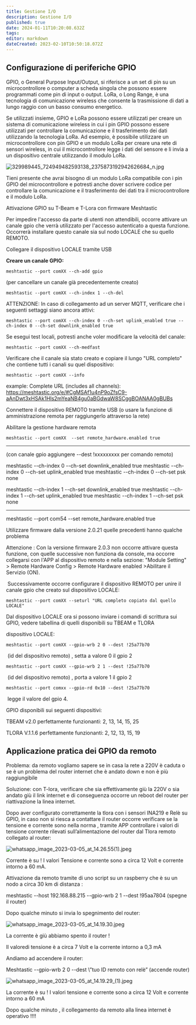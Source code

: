 ```yaml
---
title: Gestione I/O
description: Gestione I/O
published: true
date: 2024-01-11T10:20:08.632Z
tags: 
editor: markdown
dateCreated: 2023-02-10T10:50:18.072Z
---
```


## Configurazione di periferiche GPIO

GPIO, o General Purpose Input/Output, si riferisce a un set di pin su un microcontrollore o computer a scheda singola che possono essere programmati come pin di input o output. LoRa, o Long Range, è una tecnologia di comunicazione wireless che consente la trasmissione di dati a lungo raggio con un basso consumo energetico.

Se utilizzati insieme, GPIO e LoRa possono essere utilizzati per creare un sistema di comunicazione wireless in cui i pin GPIO possono essere utilizzati per controllare la comunicazione e il trasferimento dei dati utilizzando la tecnologia LoRa. Ad esempio, è possibile utilizzare un microcontrollore con pin GPIO e un modulo LoRa per creare una rete di sensori wireless, in cui il microcontrollore legge i dati del sensore e li invia a un dispositivo centrale utilizzando il modulo LoRa.

![329989445_724949482593138_2375873192942626684_n.jpg](/329989445_724949482593138_2375873192942626684_n.jpg)

Tieni presente che avrai bisogno di un modulo LoRa compatibile con i pin GPIO del microcontrollore e potresti anche dover scrivere codice per controllare la comunicazione e il trasferimento dei dati tra il microcontrollore e il modulo LoRa.

Attivazione GPIO su T-Beam e T-Lora con firmware Meshtastic 

Per impedire l'accesso da parte di utenti non attendibili, occorre attivare un canale gpio che verrà utilizzato per l'accesso autenticato a questa funzione. Occorrerà installare questo canale sia sul nodo LOCALE che su quello REMOTO.

Collegare il dispositivo LOCALE tramite USB

**Creare un canale GPIO:**

```plaintext
meshtastic --port comXX --ch-add gpio
```

(per cancellare un canale già precedentemente creato)

```plaintext
meshtastic --port comXX --ch-index 1 --ch-del
```

ATTENZIONE: In caso di collegamento ad un server MQTT, verificare che i seguenti settaggi siano ancora attivi:

```plaintext
meshtastic --port comXX --ch-index 0 --ch-set uplink_enabled true --ch-index 0 --ch-set downlink_enabled true
```

Se esegui test locali, potresti anche voler modificare la velocità del canale:

```plaintext
meshtastic --port comXX --ch-medfast
```

Verificare che il canale sia stato creato e copiare il lungo "URL completo" che contiene tutti i canali su quel dispositivo:

```plaintext
meshtastic --port comXX --info
```

example: Complete URL (includes all channels): https://meshtastic.org/e/#CgMSAf1u4nP9oZfsC9-aAnDwt3xHSAk1Hls2mYeaNB4gu0aBGdwaW8SCggBOANAA0gBUBs

Connettere il dispositivo REMOTO tramite USB (o usare la funzione di amministrazione remota per raggiungerlo attraverso la rete)

Abilitare la gestione hardware remota

```plaintext
meshtastic --port comXX  --set remote_hardware.enabled true
```
--------------------------------------------------------------------
(con canale gpio aggiungere --dest !xxxxxxxxx per comando remoto)

meshtastic --ch-index 0 --ch-set downlink_enabled true
meshtastic --ch-index 0 --ch-set uplink_enabled true
meshtastic --ch-index 0 --ch-set psk none

meshtastic --ch-index 1 --ch-set downlink_enabled true
meshtastic --ch-index 1 --ch-set uplink_enabled true
meshtastic --ch-index 1 --ch-set psk none

----------------------------------------------

meshtastic --port com54  --set remote_hardware.enabled true

Utilizzare firmware dalla versione 2.0.21 quelle precedenti hanno qualche problema

Attenzione : Con la versione firmware 2.0.3 non occorre attivare questa funzione, con quelle successive non funziona da console, ma occorre collegarsi con l'APP al dispositivo remoto e nella sezione: "Module Setting" > Remote Hardware Config > Remote Hardware enabled >Abilitare il Servizio (ON).

 Successivamente occorre configurare il dispositivo REMOTO per unire il canale gpio che creato sul dispositivo LOCALE:

```plaintext
meshtastic --port comXX --seturl "URL completo copiato dal quello LOCALE"
```

Dal dispositivo LOCALE ora si possono inviare i comandi di scrittura sui GPIO, vedere tabellina di quelli disponibili su TBEAM e TLORA

dispositivo LOCALE:

```plaintext
meshtastic --port comXX --gpio-wrb 2 0 --dest !25a77b70 
```

 (id del dispositivo remoto) , setta a valore 0 il gpio 2

```plaintext
meshtastic --port comXX --gpio-wrb 2 1 --dest !25a77b70
```

 (id del dispositivo remoto) , porta a valore 1 il gpio 2

```plaintext
meshtastic --port comxx --gpio-rd 0x10 --dest !25a77b70
```

 legge il valore del gpio 4.

GPIO disponibili sui seguenti dispositivi:

TBEAM v2.0 perfettamente funzionanti: 2, 13, 14, 15, 25

TLORA V.1.1.6 perfettamente funzionanti: 2, 12, 13, 15, 19


## Applicazione pratica dei GPIO da remoto

Problema: da remoto vogliamo sapere se in casa la rete a 220V è caduta o se è un problema del router internet che è andato down e non è più raggiungibile

Soluzione: con T-lora, verificare che sia effettivamente giù la 220V o sia andato giù il link internet e di conseguenza occorre un reboot del router per riattivazione la linea internet.

Dopo aver configurato correttamente la tlora con i sensori INA219 e Relè su GPIO, in caso non si riesca a contattare il router occorre verificare se la tensione e corrente sono nella norma , tramite APP controllare i valori di tensione corrente rilevati sull’alimentazione del router dal Tlora remoto collegato al router:

![whatsapp_image_2023-03-05_at_14.26.55(1).jpeg](/test/whatsapp_image_2023-03-05_at_14.26.55(1).jpeg)

Corrente è su ! I valori Tensione e corrente sono a circa 12 Volt e corrente intorno a 60 mA.

Attivazione da remoto tramite di uno script su un raspberry che è su un nodo a circa 30 km di distanza :

meshtastic --host 192.168.88.215 --gpio-wrb 2 1 --dest \!95aa7804 (spegne il router)

Dopo qualche minuto si invia lo spegnimento del router:

![whatsapp_image_2023-03-05_at_14.19.30.jpeg](/test/whatsapp_image_2023-03-05_at_14.19.30.jpeg)

La corrente è giù abbiamo spento il router ! 

Il valoredi  tensione è a circa 7 Volt e la corrente intorno a 0,3 mA

Andiamo ad accendere il router:

Meshtastic --gpio-wrb 2 0 --dest \”tuo ID remoto con relè” (accende router)

![whatsapp_image_2023-03-05_at_14.19.29_(1).jpeg](/test/whatsapp_image_2023-03-05_at_14.19.29_(1).jpeg)

La corrente è su ! I valori tensione e corrente sono a circa 12 Volt e corrente intorno a 60 mA

Dopo qualche minuto , il collegamento da remoto alla linea internet è operativo !!!!
